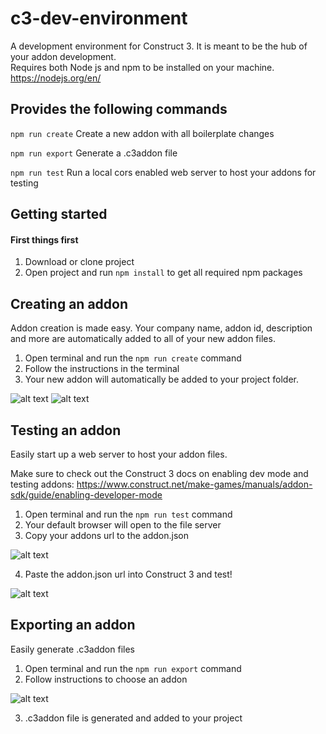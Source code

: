 # c3-dev-environment
A development environment for Construct 3.
It is meant to be the hub of your addon development.\
Requires both Node js and npm to be installed on your machine.
https://nodejs.org/en/

## Provides the following commands
`npm run create`
Create a new addon with all boilerplate changes

`npm run export`
Generate a .c3addon file

`npm run test`
Run a local cors enabled web server to host your addons for testing

## Getting started

#### First things first
1. Download or clone project
2. Open project and run `npm install` to get all required npm packages

## Creating an addon
Addon creation is made easy.
Your company name, addon id, description and more are automatically added to all of your new addon files.

1. Open terminal and run the `npm run create` command
2. Follow the instructions in the terminal
3. Your new addon will automatically be added to your project folder.

![alt text](https://github.com/Straskal/c3-dev-environment-images/blob/master/behavior-creation.PNG "Filling out required information")
![alt text](https://github.com/Straskal/c3-dev-environment-images/blob/master/renaming.PNG "IDs have been renamed")

## Testing an addon
Easily start up a web server to host your addon files.

Make sure to check out the Construct 3 docs on enabling dev mode and testing addons:
https://www.construct.net/make-games/manuals/addon-sdk/guide/enabling-developer-mode


1. Open terminal and run the `npm run test` command
2. Your default browser will open to the file server
3. Copy your addons url to the addon.json

![alt text](https://github.com/Straskal/c3-dev-environment-images/blob/master/addon.PNG "Server")

4. Paste the addon.json url into Construct 3 and test!

![alt text](https://github.com/Straskal/c3-dev-environment-images/blob/master/c3addon.PNG "C3 testing")

## Exporting an addon
Easily generate .c3addon files

1. Open terminal and run the `npm run export` command
2. Follow instructions to choose an addon

![alt text](https://github.com/Straskal/c3-dev-environment-images/blob/master/better%20export.PNG "C3 testing")

3. .c3addon file is generated and added to your project
